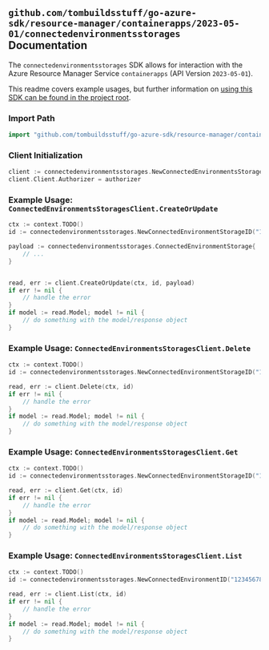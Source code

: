 
## `github.com/tombuildsstuff/go-azure-sdk/resource-manager/containerapps/2023-05-01/connectedenvironmentsstorages` Documentation

The `connectedenvironmentsstorages` SDK allows for interaction with the Azure Resource Manager Service `containerapps` (API Version `2023-05-01`).

This readme covers example usages, but further information on [using this SDK can be found in the project root](https://github.com/tombuildsstuff/go-azure-sdk/tree/main/docs).

### Import Path

```go
import "github.com/tombuildsstuff/go-azure-sdk/resource-manager/containerapps/2023-05-01/connectedenvironmentsstorages"
```


### Client Initialization

```go
client := connectedenvironmentsstorages.NewConnectedEnvironmentsStoragesClientWithBaseURI("https://management.azure.com")
client.Client.Authorizer = authorizer
```


### Example Usage: `ConnectedEnvironmentsStoragesClient.CreateOrUpdate`

```go
ctx := context.TODO()
id := connectedenvironmentsstorages.NewConnectedEnvironmentStorageID("12345678-1234-9876-4563-123456789012", "example-resource-group", "connectedEnvironmentValue", "storageValue")

payload := connectedenvironmentsstorages.ConnectedEnvironmentStorage{
	// ...
}


read, err := client.CreateOrUpdate(ctx, id, payload)
if err != nil {
	// handle the error
}
if model := read.Model; model != nil {
	// do something with the model/response object
}
```


### Example Usage: `ConnectedEnvironmentsStoragesClient.Delete`

```go
ctx := context.TODO()
id := connectedenvironmentsstorages.NewConnectedEnvironmentStorageID("12345678-1234-9876-4563-123456789012", "example-resource-group", "connectedEnvironmentValue", "storageValue")

read, err := client.Delete(ctx, id)
if err != nil {
	// handle the error
}
if model := read.Model; model != nil {
	// do something with the model/response object
}
```


### Example Usage: `ConnectedEnvironmentsStoragesClient.Get`

```go
ctx := context.TODO()
id := connectedenvironmentsstorages.NewConnectedEnvironmentStorageID("12345678-1234-9876-4563-123456789012", "example-resource-group", "connectedEnvironmentValue", "storageValue")

read, err := client.Get(ctx, id)
if err != nil {
	// handle the error
}
if model := read.Model; model != nil {
	// do something with the model/response object
}
```


### Example Usage: `ConnectedEnvironmentsStoragesClient.List`

```go
ctx := context.TODO()
id := connectedenvironmentsstorages.NewConnectedEnvironmentID("12345678-1234-9876-4563-123456789012", "example-resource-group", "connectedEnvironmentValue")

read, err := client.List(ctx, id)
if err != nil {
	// handle the error
}
if model := read.Model; model != nil {
	// do something with the model/response object
}
```
